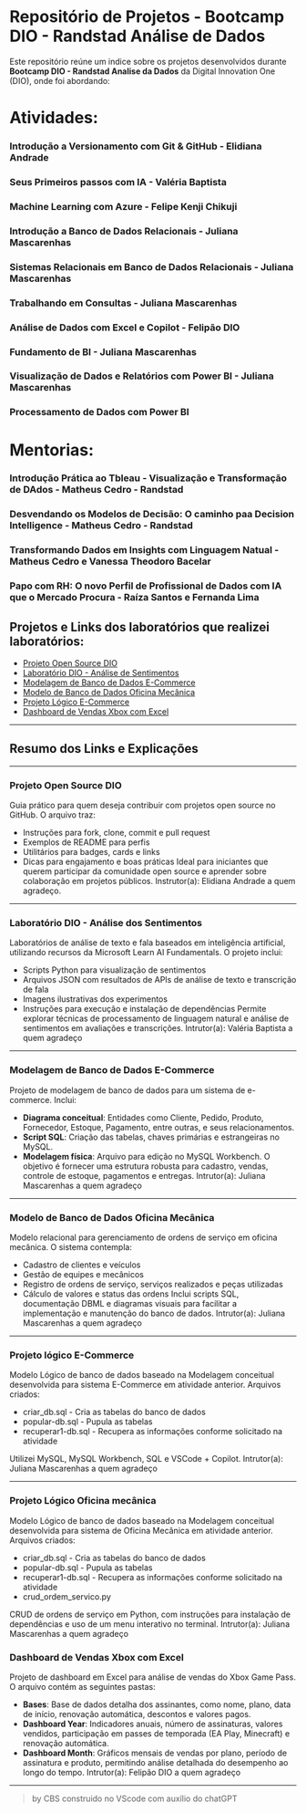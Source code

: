 
# Repositório de Projetos - Bootcamp DIO - Randstad Análise de Dados

Este repositório reúne um indice sobre os projetos desenvolvidos durante **Bootcamp DIO - Randstad Analise da Dados** da Digital Innovation One (DIO), onde foi abordando:

# Atividades:
### Introdução a Versionamento com Git & GitHub - Elidiana Andrade
### Seus Primeiros passos com IA - Valéria Baptista
### Machine Learning com Azure - Felipe Kenji Chikuji
### Introdução a Banco de Dados Relacionais - Juliana Mascarenhas
### Sistemas Relacionais em Banco de Dados Relacionais - Juliana Mascarenhas
### Trabalhando em Consultas - Juliana Mascarenhas
### Análise de Dados com Excel e Copilot - Felipão DIO
### Fundamento de BI - Juliana Mascarenhas
### Visualização de Dados e Relatórios com Power BI - Juliana Mascarenhas
### Processamento de Dados com Power BI

# Mentorias:
### Introdução Prática ao Tbleau - Visualização e Transformação de DAdos - Matheus Cedro  - Randstad
### Desvendando os Modelos de Decisão: O caminho paa Decision Intelligence - Matheus Cedro - Randstad
### Transformando Dados em Insights com Linguagem Natual - Matheus Cedro e Vanessa Theodoro Bacelar
### Papo com RH: O novo Perfil de Profissional de Dados com IA que o Mercado Procura - Raíza Santos e Fernanda Lima

## Projetos e Links dos laboratórios que realizei laboratórios:

- [Projeto Open Source DIO](https://github.com/Claudio-Sanches/dio-lab-open-source/blob/main/community/Claudio-Sanches)
- [Laboratório DIO - Análise de Sentimentos](https://github.com/Claudio-Sanches/Laboratorio-DIO-Analise-de-Sentimentos.git)
- [Modelagem de Banco de Dados E-Commerce](https://github.com/Claudio-Sanches/ecommerce.git)
- [Modelo de Banco de Dados Oficina Mecânica](https://github.com/Claudio-Sanches/Oficina.git)
- [Projeto Lógico E-Commerce](https://github.com/Claudio-Sanches/Dashboard-excel.git)
- [Dashboard de Vendas Xbox com Excel](https://github.com/Claudio-Sanches/Dashboard-excel.git)

---

## Resumo dos Links e Explicações

---

### Projeto Open Source DIO
Guia prático para quem deseja contribuir com projetos open source no GitHub. O arquivo traz:
- Instruções para fork, clone, commit e pull request
- Exemplos de README para perfis
- Utilitários para badges, cards e links
- Dicas para engajamento e boas práticas
Ideal para iniciantes que querem participar da comunidade open source e aprender sobre colaboração em projetos públicos.
Instrutor(a): Elidiana Andrade a quem agradeço.

---

### Laboratório DIO - Análise dos Sentimentos
Laboratórios de análise de texto e fala baseados em inteligência artificial, utilizando recursos da Microsoft Learn AI Fundamentals. O projeto inclui:
- Scripts Python para visualização de sentimentos
- Arquivos JSON com resultados de APIs de análise de texto e transcrição de fala
- Imagens ilustrativas dos experimentos
- Instruções para execução e instalação de dependências
Permite explorar técnicas de processamento de linguagem natural e análise de sentimentos em avaliações e transcrições.
Intrutor(a): Valéria Baptista a quem agradeço

---

### Modelagem de Banco de Dados E-Commerce
Projeto de modelagem de banco de dados para um sistema de e-commerce. Inclui:
- **Diagrama conceitual**: Entidades como Cliente, Pedido, Produto, Fornecedor, Estoque, Pagamento, entre outras, e seus relacionamentos.
- **Script SQL**: Criação das tabelas, chaves primárias e estrangeiras no MySQL.
- **Modelagem física**: Arquivo para edição no MySQL Workbench.
O objetivo é fornecer uma estrutura robusta para cadastro, vendas, controle de estoque, pagamentos e entregas.
Intrutor(a): Juliana Mascarenhas a quem agradeço

---

### Modelo de Banco de Dados Oficina Mecânica
Modelo relacional para gerenciamento de ordens de serviço em oficina mecânica. O sistema contempla:
- Cadastro de clientes e veículos
- Gestão de equipes e mecânicos
- Registro de ordens de serviço, serviços realizados e peças utilizadas
- Cálculo de valores e status das ordens
Inclui scripts SQL, documentação DBML e diagramas visuais para facilitar a implementação e manutenção do banco de dados.
Intrutor(a): Juliana Mascarenhas a quem agradeço

---

### Projeto lógico E-Commerce
Modelo Lógico de banco de dados baseado na Modelagem conceitual desenvolvida para sistema E-Commerce em atividade anterior. Arquivos criados:

- criar_db.sql - Cria as tabelas do banco de dados
- popular-db.sql - Pupula as tabelas
- recuperar1-db.sql - Recupera as informações conforme solicitado na atividade

Utilizei MySQL, MySQL Workbench, SQL e VSCode + Copilot.
Intrutor(a): Juliana Mascarenhas a quem agradeço

---

### Projeto Lógico Oficina mecânica
Modelo Lógico de banco de dados baseado na Modelagem conceitual desenvolvida para sistema de Oficina Mecânica em atividade anterior. Arquivos criados:

- criar_db.sql - Cria as tabelas do banco de dados
- popular-db.sql - Pupula as tabelas
- recuperar1-db.sql - Recupera as informações conforme solicitado na atividade
- crud_ordem_servico.py

CRUD de ordens de serviço em Python, com instruções para instalação de dependências e uso de um menu interativo no terminal.
Intrutor(a): Juliana Mascarenhas a quem agradeço

### Dashboard de Vendas Xbox com Excel
Projeto de dashboard em Excel para análise de vendas do Xbox Game Pass. O arquivo contém as seguintes pastas:
- **Bases**: Base de dados detalha dos assinantes, como nome, plano, data de início, renovação automática, descontos e valores pagos.
- **Dashboard Year**: Indicadores anuais, número de assinaturas, valores vendidos, participação em passes de temporada (EA Play, Minecraft) e renovação automática.
- **Dashboard Month**: Gráficos mensais de vendas por plano, período de assinatura e produto, permitindo análise detalhada do desempenho ao longo do tempo.
Intrutor(a): Felipão DIO a quem agradeço

---

> by CBS construido no VScode com auxílio do chatGPT

